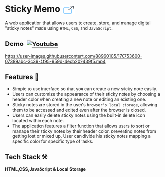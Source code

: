 # Sticky Memo <a href="https://stickymemo.netlify.app/" target="_blank"><img align="center" src="./Img-Icons/icons8-external-link-64.png" alt="live link" height="30" width="40" /></a>

A web application that allows users to create, store, and manage digital "sticky notes" made using `HTML`, `CSS`, and `JavaScript`.

## Demo &nbsp;<a href="https://youtu.be/ckkf7m72e_Q" target="_blank"><img align="center" src="https://raw.githubusercontent.com/rahuldkjain/github-profile-readme-generator/master/src/images/icons/Social/youtube.svg" alt="Youtube" height="30" width="40" /></a>

https://user-images.githubusercontent.com/88960105/170753600-07389abc-3c39-4f95-959d-4ecb209439f5.mp4


## Features 📝

- Simple to use interface so that you can create a new sticky note easily.
- Users can customize the appearance of their sticky notes by choosing a header color when creating a new note or editing an existing one.
- Sticky notes are stored in the user's `browser's local storage`, allowing them to be accessed and edited even after the browser is closed.
- Users can easily delete sticky notes using the built-in delete icon located within each note.
- The application features a filter function that allows users to sort or manage their sticky notes by their header color, preventing notes from getting lost or mixed up. User can divide his sticky notes mapping a specific color for specific type of tasks. 

## Tech Stack ⚒

**HTML,CSS,JavaScript & Local Storage**


